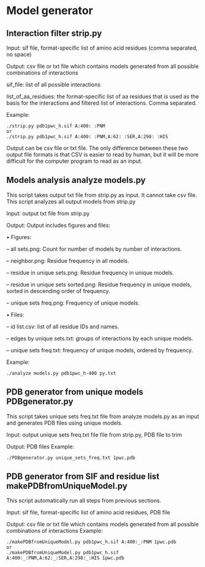 # Model generator
## Interaction filter strip.py

Input: sif file, format-specific list of amino acid residues (comma separated, no
space)

Output: csv file or txt file which contains models generated from all possible
combinations of interactions

sif_file: list of all possible interactions

list_of_aa_residues: the format-specific list of aa residues that is used as the basis for the interactions and filtered list of interactions. Comma separated.

Example:
```
./strip.py pdb1pwc_h.sif A:400: :PNM
or
./strip.py pdb1pwc_h.sif A:400: :PNM,A:62: :SER,A:298: :HIS
```
Output can be csv file or txt file. The only difference between these two output file formats is that CSV is easier to read by human, but it will be more difficult for the computer program to read as an input.

## Models analysis analyze models.py

This script takes output txt file from strip.py as input. It cannot take csv file. This script analyzes all output models from strip.py

Input: output txt file from strip.py

Output: Output includes figures and files:

• Figures:

– all sets.png: Count for number of models by number of interactions.

– neighbor.png: Residue frequency in all models.

– residue in unique sets.png: Residue frequency in unique models.

– residue in unique sets sorted.png: Residue frequency in unique models, sorted in descending order of frequency.

– unique sets freq.png: Frequency of unique models.

• Files:

– id list.csv: list of all residue IDs and names.

– edges by unique sets.txt: groups of interactions by each unique models.

– unique sets freq.txt: frequency of unique models, ordered by frequency.

Example:
```
./analyze models.py pdb1pwc_h-400 py.txt
```

## PDB generator from unique models PDBgenerator.py

This script takes unique sets freq.txt file from analyze models.py as an input and generates PDB files using unique models.

Input: output unique sets freq.txt file file from strip.py, PDB file to trim

Output: PDB files
Example:
```
./PDBgenerator.py unique_sets_freq.txt 1pwc.pdb
```

## PDB generator from SIF and residue list makePDBfromUniqueModel.py

This script automatically run all steps from previous sections.

Input: sif file, format-specific list of amino acid residues, PDB file

Output: csv file or txt file which contains models generated from all possible
combinations of interactions
Example:
```
./makePDBfromUniqueModel.py pdb1pwc_h.sif A:400:_:PNM 1pwc.pdb
or
./makePDBfromUniqueModel.py pdb1pwc_h.sif A:400:_:PNM,A:62:_:SER,A:298:_:HIS 1pwc.pdb
```
